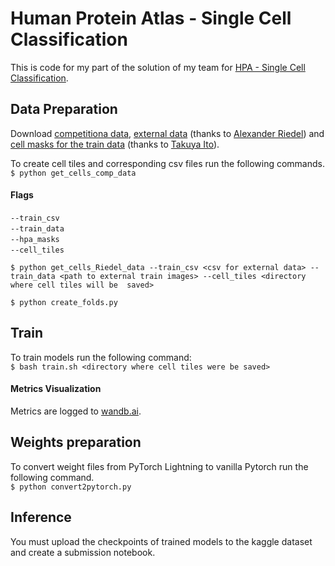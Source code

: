 # Human Protein Atlas - Single Cell Classification

This is code for my part of the solution of my team for [HPA - Single Cell Classification](https://www.kaggle.com/c/hpa-single-cell-image-classification).

## Data Preparation
Download [competitiona data](https://www.kaggle.com/c/hpa-single-cell-image-classification/data), [external data](https://www.kaggle.com/alexanderriedel/hpa-public-768-excl-0-16) (thanks to [Alexander Riedel](https://www.kaggle.com/alexanderriedel)) and [cell masks for the train data](https://www.kaggle.com/its7171/hpa-mask) (thanks to [Takuya Ito](https://www.kaggle.com/its7171)).

To create cell tiles and corresponding csv files run the following commands.<br/>
`$ python get_cells_comp_data`<br/>
#### Flags
`--train_csv` <csv for competition data> <br/>
`--train_data` <path to compet. train images> <br/>
`--hpa_masks` <path to masks> <br/>
`--cell_tiles` <directory where cell tiles will be saved> <br/>

`$ python get_cells_Riedel_data --train_csv <csv for external data> --train_data <path to external train images> --cell_tiles <directory where cell tiles will be  saved>`<br/>

`$ python create_folds.py`<br/>  

## Train
To train models run the following command:<br/>
```$ bash train.sh <directory where cell tiles were be saved> ```<br/>

#### Metrics Visualization
Metrics are logged to [wandb.ai](https://wandb.ai/).

## Weights preparation
To convert weight files from PyTorch Lightning to vanilla Pytorch run the following command.<br/>
```$ python convert2pytorch.py```

## Inference
You must upload the checkpoints of trained models to the kaggle dataset and create a submission notebook.
